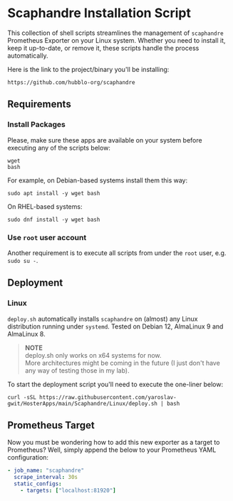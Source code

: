 # Scaphandre Installation Script

This collection of shell scripts streamlines the management of `scaphandre` Prometheus Exporter on your Linux system.
Whether you need to install it, keep it up-to-date, or remove it, these scripts handle the process automatically.

Here is the link to the project/binary you'll be installing:

```
https://github.com/hubblo-org/scaphandre
```

## Requirements

### Install Packages

Please, make sure these apps are available on your system before executing any of the scripts below:

```
wget
bash
```

For example, on Debian-based systems install them this way:

```shell
sudo apt install -y wget bash
```

On RHEL-based systems:

```shell
sudo dnf install -y wget bash
```

### Use `root` user account

Another requirement is to execute all scripts from under the `root` user, e.g. `sudo su -`.

## Deployment

### Linux

`deploy.sh` automatically installs `scaphandre` on (almost) any Linux distribution running under `systemd`.
Tested on Debian 12, AlmaLinux 9 and AlmaLinux 8.

> **NOTE**  
> deploy.sh only works on x64 systems for now.  
> More architectures might be coming in the future (I just don't have any way of testing those in my lab).

To start the deployment script you'll need to execute the one-liner below:

```shell
curl -sSL https://raw.githubusercontent.com/yaroslav-gwit/HosterApps/main/Scaphandre/Linux/deploy.sh | bash
```

## Prometheus Target

Now you must be wondering how to add this new exporter as a target to Prometheus?
Well, simply append the below to your Prometheus YAML configuration:

```yaml
- job_name: "scaphandre"
  scrape_interval: 30s
  static_configs:
    - targets: ["localhost:81920"]
```
